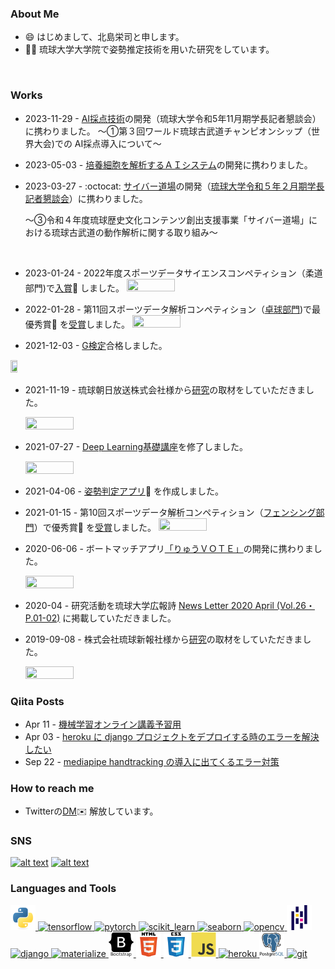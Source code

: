 <!--
**ai-coach-eiji/ai-coach-eiji** is a ✨ _special_ ✨ repository because its `README.md` (this file) appears on your GitHub profile.
-->

### About Me

- 😄 はじめまして、北島栄司と申します。
- 🧑‍🎓 琉球大学大学院で姿勢推定技術を用いた研究をしています。

<br>


### Works

- 2023-11-29 - [AI採点技術](https://www.u-ryukyu.ac.jp/news/50613/)の開発（琉球大学令和5年11月期学長記者懇談会）に携わりました。
  〜①第３回ワールド琉球古武道チャンピオンシップ（世界大会)での AI採点導入について〜

- 2023-05-03 - [培養細胞を解析するＡＩシステム](https://www.hokkoku.co.jp/articles/tym/1058936)の開発に携わりました。

- 2023-03-27 - :octocat: <a href="https://news.yahoo.co.jp/articles/5469a22ed2d7734e0bd113dba7fecd21bb52ef13">サイバー道場</a>の開発（[琉球大学令和５年２月期学長記者懇談会](https://www.u-ryukyu.ac.jp/news/42052/)）に携わりました。
  
  〜③令和４年度琉球歴史文化コンテンツ創出支援事業「サイバー道場」における琉球古武道の動作解析に関する取り組み〜

<br>


- 2023-01-24 - 2022年度スポーツデータサイエンスコンペティション（柔道部門)で[入賞](https://www.okinawatimes.co.jp/articles/-/1130606)🎉 しました。
  <img src="https://github.com/ai-coach-eiji/ai-coach-eiji/assets/81530619/fe223b53-01bc-44bf-9ce8-fb19834f1ee5" width="40%" height="40%">

- 2022-01-28 - 第11回スポーツデータ解析コンペティション（[卓球部門](https://sports.ywebsys.net/news/archives/0018/))で最優秀賞🥇 を[受賞](https://www.okinawatimes.co.jp/articles/-/944079)しました。
  <img src="https://oki.ismcdn.jp/mwimgs/d/2/1528wm/img_d2cdcbc81808ff0da5dc837753e23ea53977973.jpg" width="40%" height="40%">

- 2021-12-03 - [G検定](https://www.jdla.org/news/20211119001/)合格しました。

[<img src="https://user-images.githubusercontent.com/81530619/144696428-1aa05ee2-541f-4dc8-88ce-4369082259e0.png" width="15%" height="10%">](https://nlp.netlearning.co.jp/ns/portal/openbadge/#/public/assertions/user/eTVnYjJRRENxa2MxN1ZodmtoTmwyZz09)

- 2021-11-19 - 琉球朝日放送株式会社様から[研究](https://www.qab.co.jp/news/20211119144434.html)の取材をしていただきました。

  <img src="https://www.qab.co.jp/news/wp-content/uploads/21-11-19-rp-01-001-1536x864.jpg" width="40%" height="30%">

- 2021-07-27 - [Deep Learning基礎講座](https://deeplearning.jp/lectures/dlb2021/)を修了しました。

  [<img src="https://user-images.githubusercontent.com/81530619/127811236-8e6a0d3d-35bb-4987-9ddd-18299eeade6f.png" width="40%" height="40%">](https://deeplearning.jp/lectures/dlb2021/)

- 2021-04-06 - [姿勢判定アプリ](https://ai-coach-eiji-handstand-v2.herokuapp.com/)🤸 を作成しました。
  
- 2021-01-15 - 第10回スポーツデータ解析コンペティション（[フェンシング部門](https://sports.ywebsys.net/news/archives/0014/)）で優秀賞🥇 を[受賞](https://ryukyushimpo.jp/news/entry-1297836.html)しました。
  <img src="https://github.com/ai-coach-eiji/ai-coach-eiji/assets/81530619/db99ca13-5458-419e-84b6-96dec6d93668" width="40%" height="30%">

- 2020-06-06 - ボートマッチアプリ<a href="https://ryukyushimpo.jp/news/entry-1134167.html" target="_blank" rel="noopener noreferrer">「りゅうＶＯＴＥ」</a>の開発に携わりました。
  
  <img src="https://github.com/ai-coach-eiji/ai-coach-eiji/assets/81530619/653febbe-7270-4a8a-a6d8-94928a8a1866" width="40%" height="40%"> 

- 2020-04 - 研究活動を琉球大学広報詩 [News Letter 2020 April (Vol.26・P.01-02)](https://www.u-ryukyu.ac.jp/univ_info/koushiki-hp/NewsLetter-vol26.pdf) に掲載していただきました。

- 2019-09-08 - 株式会社琉球新報社様から[研究](https://ryukyushimpo.jp/news/entry-985832.html)の取材をしていただきました。
  
  <img src="https://github.com/ai-coach-eiji/ai-coach-eiji/assets/81530619/fe3e9b87-77b5-4b92-88b4-9f36fbce121c" width="40%" height="30%">

### Qiita Posts

- Apr 11 - [機械学習オンライン講義予習用](https://qiita.com/soyeiji1220/items/b70fb9d621e04c678fd1)
- Apr 03 - [heroku に django プロジェクトをデプロイする時のエラーを解決したい](https://qiita.com/soyeiji1220/items/651e40a90904e028795d)
- Sep 22 - [mediapipe handtracking の導入に出てくるエラー対策](https://qiita.com/soyeiji1220/items/732d125a35dd26d89036)


### How to reach me

- Twitterの[DM](https://twitter.com/messages/compose?recipient_id=3926021412)✉️ 解放しています。


### SNS
[<img src="https://user-images.githubusercontent.com/81530619/113411481-d468bc80-93f0-11eb-8157-c5b954ac473c.png" alt="alt text" width="5%" height="5%">](https://twitter.com/1220_eiji) [<img src="https://user-images.githubusercontent.com/81530619/113412155-83f25e80-93f2-11eb-8542-73e41efef46b.png" alt="alt text" width="5%" height="5%">](https://qiita.com/soyeiji1220)

### Languages and Tools
<p align="left">
     <a href="https://www.python.org" target="_blank" rel="noreferrer">
     <img src="https://raw.githubusercontent.com/devicons/devicon/master/icons/python/python-original.svg" alt="python" width="40" height="40"/>
     </a>
     <a href="https://www.tensorflow.org" target="_blank" rel="noreferrer">
          <img src="https://www.vectorlogo.zone/logos/tensorflow/tensorflow-icon.svg" alt="tensorflow" width="40" height="40"/>
     </a> 
     <a href="https://pytorch.org/" target="_blank" rel="noreferrer">
          <img src="https://www.vectorlogo.zone/logos/pytorch/pytorch-icon.svg" alt="pytorch" width="40" height="40"/>
     </a>
     <a href="https://scikit-learn.org/" target="_blank" rel="noreferrer">
          <img src="https://upload.wikimedia.org/wikipedia/commons/0/05/Scikit_learn_logo_small.svg" alt="scikit_learn" width="40" height="40"/>
     </a>
     <a href="https://seaborn.pydata.org/" target="_blank" rel="noreferrer">
          <img src="https://seaborn.pydata.org/_images/logo-mark-lightbg.svg" alt="seaborn" width="40" height="40"/>
     </a>
     <a href="https://opencv.org/" target="_blank" rel="noreferrer">
          <img src="https://www.vectorlogo.zone/logos/opencv/opencv-icon.svg" alt="opencv" width="40" height="40"/>
     </a>
     <a href="https://pandas.pydata.org/" target="_blank" rel="noreferrer">
          <img src="https://raw.githubusercontent.com/devicons/devicon/2ae2a900d2f041da66e950e4d48052658d850630/icons/pandas/pandas-original.svg" alt="pandas" width="40" height="40"/>
     </a>
     <a href="https://www.djangoproject.com/" target="_blank" rel="noreferrer">
          <img src="https://www.djangoproject.com/m/img/logos/django-logo-negative.png" alt="django" width="40" height="30"/>
     </a>
     <a href="https://materializecss.com/" target="_blank" rel="noreferrer"> <img src="https://raw.githubusercontent.com/prplx/svg-logos/5585531d45d294869c4eaab4d7cf2e9c167710a9/svg/materialize.svg" alt="materialize" width="40" height="40"/>
     </a>
     <a href="https://getbootstrap.com" target="_blank" rel="noreferrer">
          <img src="https://raw.githubusercontent.com/devicons/devicon/master/icons/bootstrap/bootstrap-plain-wordmark.svg" alt="bootstrap" width="40" height="40"/>
     </a>
     <a href="https://www.w3.org/html/" target="_blank" rel="noreferrer">
          <img src="https://raw.githubusercontent.com/devicons/devicon/master/icons/html5/html5-original-wordmark.svg" alt="html5" width="40" height="40"/>
     </a>
     <a href="https://www.w3schools.com/css/" target="_blank" rel="noreferrer">
          <img src="https://raw.githubusercontent.com/devicons/devicon/master/icons/css3/css3-original-wordmark.svg" alt="css3" width="40" height="40"/> 
     </a>
     <a href="https://developer.mozilla.org/en-US/docs/Web/JavaScript" target="_blank" rel="noreferrer">
          <img src="https://raw.githubusercontent.com/devicons/devicon/master/icons/javascript/javascript-original.svg" alt="javascript" width="40" height="40"/>
     </a>
     <a href="https://heroku.com" target="_blank" rel="noreferrer">
          <img src="https://www.vectorlogo.zone/logos/heroku/heroku-icon.svg" alt="heroku" width="40" height="40"/>
     </a>
     <a href="https://www.postgresql.org" target="_blank" rel="noreferrer">
          <img src="https://raw.githubusercontent.com/devicons/devicon/master/icons/postgresql/postgresql-original-wordmark.svg" alt="postgresql" width="40" height="40"/>
     </a> 
     <a href="https://git-scm.com/" target="_blank" rel="noreferrer">
          <img src="https://www.vectorlogo.zone/logos/git-scm/git-scm-icon.svg" alt="git" width="40" height="40"/>
     </a>
     
</p>
